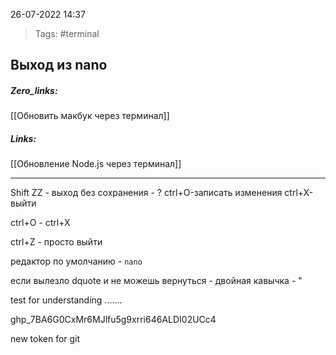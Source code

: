 26-07-2022            14:37

>Tags: #terminal 


## Выход из nano

##### Zero_links: 
[[Обновить макбук через терминал]]

##### Links: 
[[Обновление Node.js через терминал]]

---

Shift ZZ - выход без сохранения  - ?
ctrl+O-записать изменения 
ctrl+X-выйти

ctrl+O - ctrl+X

ctrl+Z - просто выйти

редактор по умолчанию - `nano`

 если вылезло dquote и не можешь вернуться - двойная кавычка - "

test for understanding .......

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

new token for git